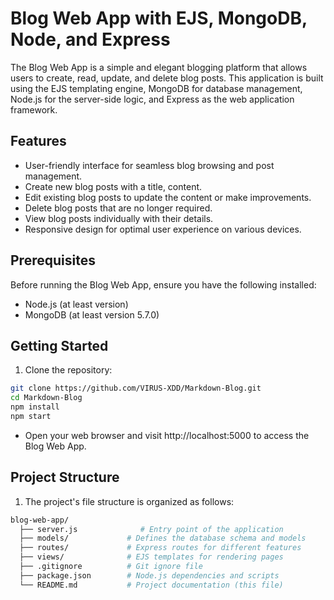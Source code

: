 # Blog Web App with EJS, MongoDB, Node, and Express

The Blog Web App is a simple and elegant blogging platform that allows users to create, read, update, and delete blog posts. This application is built using the EJS templating engine, MongoDB for database management, Node.js for the server-side logic, and Express as the web application framework.


## Features

- User-friendly interface for seamless blog browsing and post management.
- Create new blog posts with a title, content.
- Edit existing blog posts to update the content or make improvements.
- Delete blog posts that are no longer required.
- View blog posts individually with their details.
- Responsive design for optimal user experience on various devices.

## Prerequisites

Before running the Blog Web App, ensure you have the following installed:

- Node.js (at least version)
- MongoDB (at least version 5.7.0)

## Getting Started

1. Clone the repository:

```bash
git clone https://github.com/VIRUS-XDD/Markdown-Blog.git
cd Markdown-Blog
npm install
npm start
```

- Open your web browser and visit http://localhost:5000 to access the Blog Web App.

## Project Structure

1. The project's file structure is organized as follows:

```bash
blog-web-app/
  ├── server.js              # Entry point of the application
  ├── models/             # Defines the database schema and models
  ├── routes/             # Express routes for different features
  ├── views/              # EJS templates for rendering pages
  ├── .gitignore          # Git ignore file
  ├── package.json        # Node.js dependencies and scripts
  └── README.md           # Project documentation (this file)



